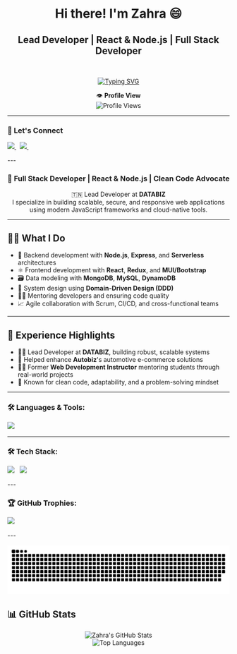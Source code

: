 <h1 align="center">Hi there! I'm Zahra 😄</h1>
<h2 align="center">Lead Developer | React & Node.js | Full Stack Developer</h2>
<br>

<p align="center">
  <a href="https://www.google.com/search?q=zahra+boukthir+developer">
    <img src="https://readme-typing-svg.herokuapp.com/?lines=Welcome%20to%20my%20GitHub!;Clean%20Code%20is%20My%20Craft%20💎;Lead%20Dev%20at%20Databiz%20🚀;Always%20Learning%20and%20Mentoring%20🌱&font=Bold%20Code&center=true&color=00BFFF&pause=2000" alt="Typing SVG">
  </a>
</p>
<p align="center">
  👁️ <strong>Profile View</strong><br />
  <!-- <img src="https://profile-counter.glitch.me/zahraboukthir/count.svg" alt="Visitor Count" /> -->
<img src="https://komarev.com/ghpvc/?username=zahraboukthir&style=flat&color=blueviolet" height="25" alt="Profile Views"/>
</p>


---
<h3 align="left">🤝 Let's Connect</h3>
  <p align="left">
    <a href="https://www.linkedin.com/in/zahra-boukthir-748591185"> <!-- LinkedIn Profile -->
      <img src="https://raw.githubusercontent.com/rahuldkjain/github-profile-readme-generator/master/src/images/icons/Social/linked-in-alt.svg" height="45"/>
    </a>&nbsp;
  <a href="mailto:zahraboukthir@gmail.com">
    <img src="https://img.icons8.com/color/48/000000/gmail-new.png" height="45"/>
  </a>&nbsp;
<!-- &nbsp; -->

  </p>
---
<h3 align="center">🚀 Full Stack Developer | React & Node.js | Clean Code Advocate</h3>

<p align="center">
  🇹🇳 Lead Developer at <strong>DATABIZ</strong><br>
  I specialize in building scalable, secure, and responsive web applications using modern JavaScript frameworks and cloud-native tools.
</p>

---

## 👩‍💻 What I Do

- 🔧 Backend development with <strong>Node.js</strong>, <strong>Express</strong>, and <strong>Serverless</strong> architectures  
- ⚛️ Frontend development with <strong>React</strong>, <strong>Redux</strong>, and <strong>MUI/Bootstrap</strong>  
- 🗃️ Data modeling with <strong>MongoDB</strong>, <strong>MySQL</strong>, <strong>DynamoDB</strong>  
- 📐 System design using <strong>Domain-Driven Design (DDD)</strong>  
- 👩‍🏫 Mentoring developers and ensuring code quality  
- 📈 Agile collaboration with Scrum, CI/CD, and cross-functional teams

---

## 💼 Experience Highlights

- 👩‍💼 Lead Developer at <strong>DATABIZ</strong>, building robust, scalable systems  
- 🚗 Helped enhance <strong>Autobiz</strong>'s automotive e-commerce solutions  
- 👩‍🏫 Former <strong>Web Development Instructor</strong> mentoring students through real-world projects  
- 💬 Known for clean code, adaptability, and a problem-solving mindset
---

<h3 align="left">🛠️ Languages & Tools:</h3>
<p align="left">
  <img src="https://go-skill-icons.vercel.app/api/icons?i=js,ts,react,nodejs,express,mongodb,mysql,dynamodb,bootstrap,mui,git,python,figma,vite,vercel"/>
</p>

---

<h3 align="left"> 🛠️ Tech Stack:</h3>
<p align="left">
  <img src="https://github-readme-stats.vercel.app/api/top-langs?username=zahraboukthir&layout=compact&langs_count=8&theme=tokyonight" height="120"/>
  &nbsp;
  <img src="https://streak-stats.demolab.com/?user=zahraboukthir&theme=tokyonight" height="120"/>
</p>
---

<h3 align="left">🏆 GitHub Trophies:</h3>
<p align="left">
  <img src="https://github-profile-trophy.vercel.app/?username=zahraboukthir&theme=onestar&row=1&column=7"/>
</p>
---

<p align="center">
  <img src="https://raw.githubusercontent.com/platane/platane/output/github-contribution-grid-snake-dark.svg" alt="GitHub Contribution Snake"/>
</p>



<!-- 
<p>
  <code><img height="25" src="https://raw.githubusercontent.com/github/explore/main/topics/javascript/javascript.png" alt="JavaScript" /></code>
  <code><img height="25" src="https://raw.githubusercontent.com/github/explore/main/topics/typescript/typescript.png" alt="TypeScript" /></code>
  <code><img height="25" src="https://raw.githubusercontent.com/github/explore/main/topics/react/react.png" alt="React" /></code>
  <code><img height="25" src="https://raw.githubusercontent.com/github/explore/main/topics/redux/redux.png" alt="Redux" /></code>
  <code><img height="25" src="https://raw.githubusercontent.com/github/explore/main/topics/nodejs/nodejs.png" alt="Node.js" /></code>
  <code><img height="25" src="https://raw.githubusercontent.com/github/explore/main/topics/mongodb/mongodb.png" alt="MongoDB" /></code>
  <code><img height="25" src="https://raw.githubusercontent.com/github/explore/main/topics/mysql/mysql.png" alt="MySQL" /></code>
  <code><img height="25" src="https://raw.githubusercontent.com/github/explore/main/topics/bootstrap/bootstrap.png" alt="Bootstrap" /></code>
  <code><img height="25" src="https://raw.githubusercontent.com/github/explore/main/topics/git/git.png" alt="Git" /></code>
  <code><img height="25" src="https://raw.githubusercontent.com/github/explore/main/topics/python/python.png" alt="Python" /></code>
</p>

--- -->

## 📊 GitHub Stats

<p align="center">
  <img src="https://github-readme-stats.vercel.app/api?username=zahraboukthir&theme=tokyonight&show_icons=true&hide=issues" alt="Zahra's GitHub Stats" />
  <br />
  <img src="https://github-readme-stats.vercel.app/api/top-langs/?username=zahraboukthir&theme=tokyonight&layout=compact" alt="Top Languages" />
</p>

<!-- Optional: GitHub streak and snake animation
<p align="center">
  <img src="https://streak-stats.demolab.com/?user=zahraboukthir&theme=tokyonight" alt="GitHub Streak" />
</p>

<p align="center">
  <img src="https://raw.githubusercontent.com/platane/platane/output/github-contribution-grid-snake-dark.svg" alt="Snake animation" />
</p>
-->

<!-- 
<p>
  <a href="https://www.linkedin.com/in/zahra-boukthir-748591185">
    <img alt="LinkedIn" src="https://img.shields.io/badge/LinkedIn-zahraboukthir-blue?style=flat-square&logo=linkedin">
  </a>
  <a href="mailto:zahraboukthir@gmail.com">
    <img alt="Email" src="https://img.shields.io/badge/Email-zahraboukthir@gmail.com-blue?style=flat-square&logo=gmail">
  </a>
</p>

--- -->

